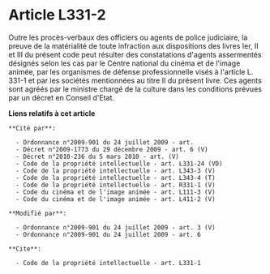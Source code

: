 # Article L331-2

Outre les procès-verbaux des officiers ou agents de police judiciaire, la preuve de la matérialité de toute infraction aux
dispositions des livres Ier, II et III du présent code peut résulter des constatations d'agents assermentés désignés selon
les cas par le    Centre national du cinéma et de l'image animée, par les organismes de défense professionnelle visés à
l'article L. 331-1 et par les sociétés mentionnées au titre II du présent livre. Ces agents sont agréés par le ministre
chargé de la culture dans les conditions prévues par un décret en Conseil d'Etat.

**Liens relatifs à cet article**

	**Cité par**:

	  - Ordonnance n°2009-901 du 24 juillet 2009 - art.
	  - Décret n°2009-1773 du 29 décembre 2009 - art. 6 (V)
	  - Décret n°2010-236 du 5 mars 2010 - art. (V)
	  - Code de la propriété intellectuelle - art. L331-24 (VD)
	  - Code de la propriété intellectuelle - art. L343-3 (V)
	  - Code de la propriété intellectuelle - art. L343-4 (T)
	  - Code de la propriété intellectuelle - art. R331-1 (V)
	  - Code du cinéma et de l'image animée - art. L111-3 (V)
	  - Code du cinéma et de l'image animée - art. L411-2 (V)

	**Modifié par**:

	  - Ordonnance n°2009-901 du 24 juillet 2009 - art. 3 (V)
	  - Ordonnance n°2009-901 du 24 juillet 2009 - art. 6

	**Cite**:

	  - Code de la propriété intellectuelle - art. L331-1
